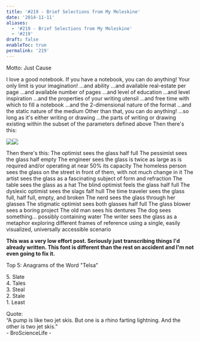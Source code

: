 ```yaml
---
title: '#219 - Brief Selections from My Moleskine'
date: '2014-11-11'
aliases:
  - '#219 - Brief Selections from My Moleskine'
  - '#219'
draft: false
enableToc: true
permalink: '219'
---
```


Motto: Just Cause

  
I love a good notebook. If you have a notebook, you can do anything! Your only limit is your imagination! ...and ability ...and available real-estate per page ...and available number of pages ...and level of education ...and level inspiration ...and the properties of your writing utensil ...and free time with which to fill a notebook ...and the 2-dimensional nature of the format ...and the static nature of the medium Other than that, you can do anything! ...so long as it's either writing or drawing ...the parts of writing or drawing existing within the subset of the parameters defined above Then there's this:  
  
[![](assets/219-1.jpg)](https://3.bp.blogspot.com/-9Gq7BvMHBGE/VGJx-Om4SvI/AAAAAAABg3g/dTC57V%5Ff1lg/s1600/2014-11-11.jpg)[![](assets/219-2.jpg)](https://1.bp.blogspot.com/-YD6%5F79953g8/VGJx%5F8bcElI/AAAAAAABg3o/XxyahP4nU-o/s1600/2014-11-11.jpg)

  
Then there's this: The optimist sees the glass half full The pessimist sees the glass half empty The engineer sees the glass is twice as large as is required and/or operating at near 50% its capacity The homeless person sees the glass on the street in front of them, with not much change in it The artist sees the glass as a fascinating subject of form and refraction The table sees the glass as a hat The blind optimist feels the glass half full The dyslexic optimist sees the slags falf hull The time traveler sees the glass full, half full, empty, and broken The nerd sees the glass through her glasses The stigmatic optimist sees both glasses half full The glass blower sees a boring project The old man sees his dentures The dog sees something... possibly containing water The writer sees the glass as a metaphor exploring different frames of reference using a single, easily visualized, universally accessible scenario

  
**This was a very low effort post. Seriously just transcribing things I'd already written. This font is different than the rest on accident and I'm not even going to fix it.**  

Top 5: Anagrams of the Word "Telsa"

5\. Slate  
4\. Tales  
3\. Steal  
2\. Stale  
1\. Least  
  
Quote:   
“A pump is like two jet skis. But one is a rhino farting lightning. And the other is two jet skis.”  
\- BroScienceLife -
